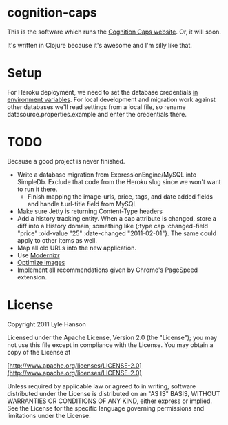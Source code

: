 cognition-caps
==============

This is the software which runs the
[Cognition Caps website](http://www.wearcognition.com). Or, it will soon.

It's written in Clojure because it's awesome and I'm silly like that.

Setup
=====
For Heroku deployment, we need to set the database credentials
[in environment variables](http://devcenter.heroku.com/articles/config-vars#local-setup).
For local development and migration work against other databases we'll read
settings from a local file, so rename datasource.properties.example and enter
the credentials there.

TODO
====
Because a good project is never finished.

* Write a database migration from ExpressionEngine/MySQL into SimpleDb. Exclude
  that code from the Heroku slug since we won't want to run it there.
  - Finish mapping the image-urls, price, tags, and date added fields and
    handle t.url-title field from MySQL
* Make sure Jetty is returning Content-Type headers
* Add a history tracking entity. When a cap attribute is changed, store a
  diff into a History domain; something like
  {:type cap :changed-field "price" :old-value "25" :date-changed "2011-02-01"}.
  The same could apply to other items as well.
* Map all old URLs into the new application.
* Use [Modernizr](http://www.modernizr.com)
* [Optimize images](http://code.google.com/speed/page-speed/docs/payload.html#CompressImages)
* Implement all recommendations given by Chrome's PageSpeed extension.

License
=======

Copyright 2011 Lyle Hanson

Licensed under the Apache License, Version 2.0 (the "License");
you may not use this file except in compliance with the License.
You may obtain a copy of the License at

[http://www.apache.org/licenses/LICENSE-2.0](http://www.apache.org/licenses/LICENSE-2.0)

Unless required by applicable law or agreed to in writing, software
distributed under the License is distributed on an "AS IS" BASIS,
WITHOUT WARRANTIES OR CONDITIONS OF ANY KIND, either express or implied.
See the License for the specific language governing permissions and
limitations under the License.
